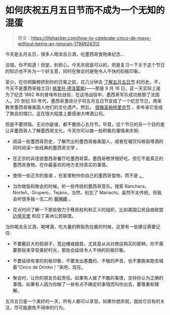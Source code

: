 # 如何庆祝五月五日节而不成为一个无知的混蛋

> 原文：<https://lifehacker.com/how-to-celebrate-cinco-de-mayo-without-being-an-ignoran-1794924312>

今天是五月五日，很多人喝龙舌兰酒，吃墨西哥食物来纪念...



没错。你不知道！但是，别担心。今天庆祝是可以的，但是复习一下关于这个节日的知识也不失为一个好主意，同时在聚会时避免令人不快的刻板印象。

至少，在你把酸橙挤到你的日冕之前，花几分钟去 [了解五月五日节](https://lifehacker.com/the-real-history-of-cinco-de-mayo-1774911432) 的历史。不，今天不是墨西哥独立日( [格里托·德洛雷斯](https://en.wikipedia.org/wiki/Cry_of_Dolores))——那是 9 月 16 日。这一天实际上是为了纪念 1862 年的普埃布拉战役，在这场战役中，墨西哥军队成功抵御了法国人。20 世纪 50 年代，墨西哥激进分子将五月五日节变成了一个纪念节日，用来教育墨西哥裔美国人他们的文化遗产。然后， [很像圣帕特里克节](https://lifehacker.com/the-real-history-of-st-patrick-s-day-1793354674) ，多年来它变成了聚会的借口，这在很大程度上要感谢大啤酒公司。

但是不要烦恼，无论你是谁，都不要担心五月节。毕竟，这个节日的另一个目的是让非墨西哥人了解墨西哥文化。今天你可以做一些积极的事情来庆祝:

*   阅读一些墨西哥历史，了解杰出的墨西哥裔美国人，或者在啜饮玛格丽塔酒的同时阅读一些经典的墨西哥文学 。

*   在正宗的非连锁墨西哥餐厅吃墨西哥菜。墨西哥卷饼很好吃，但它不是真正的墨西哥食物。在你最喜欢的地方支持真实的事情。

*   使用一些正宗的食谱 ，在家里制作你自己的墨西哥食物，而不是 [。](http://www.mexicoinmykitchen.com/p/recipes.html) 
*   当你做饭和聚会的时候，听一些传统的墨西哥音乐。搜索 Ranchera，Norteñ，Grupero，Tejano，当然，别忘了 Mariachi。虽然不太传统，但我会听很多独一无二的 [赛琳娜](https://en.wikipedia.org/wiki/Selena) 。

*   花点时间了解一下那些致力于移民权利和正义的组织，比如美国公民自由联盟[边境天使](http://www.borderangels.org/) 和拉丁美洲公民联盟。 

当你喝龙舌兰酒，喝啤酒，吃大量的鳄梨色拉酱的时候，这里有一些建议需要记住:

*   不要戴巨大的假胡子、宽边帽或披肩，尤其是从派对商店购买的那种。你不需要那些来享受美好时光，那些会延续令人不快的刻板印象。
*   不要延续有害的刻板印象，不要发出愚蠢的、不敬的声音，也不要跑来跑去喊着“Cinco de Drinko！”来吧，现在。

*   聚会时，让你的朋友负起责任。如果有人做了不酷的事情，坚持你认为正确的事情。如果有人因为你做了一些有点不确定的事情而叫你出去，要尊重和理解。

五月五日是一个美好的一天，所有人都可以享受。如果你想庆祝，就给它应有的关注，尽可能避免不得体的行为。